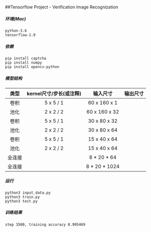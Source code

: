 ##Tensorflow Project - Verification Image Recognization

##### 环境(Mac)
	
	python-3.6
	tensorflow-1.9

##### 依赖

	pip install captcha
	pip install numpy
	pip install opencv-python
	

##### 模型结构
|类型|kernel尺寸/步长(或注释)|输入尺寸|输出尺寸|
|:---:|:---:|:---:|:---:|
|卷积|5 x 5 / 1|60 x 160 x 1|
|池化|2 x 2 / 2|60 x 160 x 32|
|卷积|5 x 5 / 1|30 x 80 x 32|
|池化|2 x 2 / 2|30 x 80 x 64|
|卷积|5 x 5 / 1|15 x 40 x 64|
|池化|2 x 2 / 2|15 x 40 x 64|
|全连接||8 * 20 * 64|
|全连接||8 * 20 * 1024|

##### 运行

	python3 input_data.py
	python3 train.py
	python3 test.py
	
##### 训练结果

	step 3500, training accuracy 0.995469 
